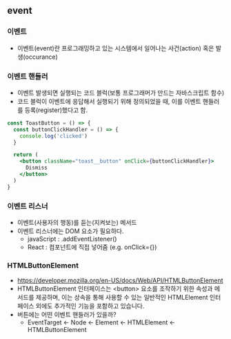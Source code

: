 ## event

### 이벤트
- 이벤트(event)란 프로그래밍하고 있는 시스템에서 일어나는 사건(action) 혹은 발생(occurance)

### 이벤트 핸들러
- 이벤트 발생되면 실행되는 코드 블럭(보통 프로그래머가 만드는 자바스크립트 함수)
- 코드 블럭이 이벤트에 응답해서 실행되기 위해 정의되었을 때, 이를 이벤트 핸들러를 등록(register)했다고 함.
```jsx
const ToastButton = () => {
  const buttonClickHandler = () => {
    console.log('clicked')
  }

  return (
    <button className="toast__button" onClick={buttonClickHandler}>
      Dismiss
    </button>
  )
}
```

### 이벤트 리스너
- 이벤트(사용자의 행동)를 듣는(지켜보는) 메서드
- 이벤트 리스너에는 DOM 요소가 필요하다.
  - javaScript : .addEventListener()
  - React : 컴포넌트에 직접 넣어줌 (e.g. onClick={})

### HTMLButtonElement
- https://developer.mozilla.org/en-US/docs/Web/API/HTMLButtonElement
- HTMLButtonElement 인터페이스는 \<button> 요소를 조작하기 위한 속성과 메서드를 제공하며, 이는 상속을 통해 사용할 수 있는 일반적인 HTMLElement 인터페이스 외에도 추가적인 기능을 포함하고 있습니다.
- 버튼에는 어떤 이벤트 핸들러가 있을까?
  - EventTarget <- Node <- Element <- HTMLElement <- HTMLButtonElement

